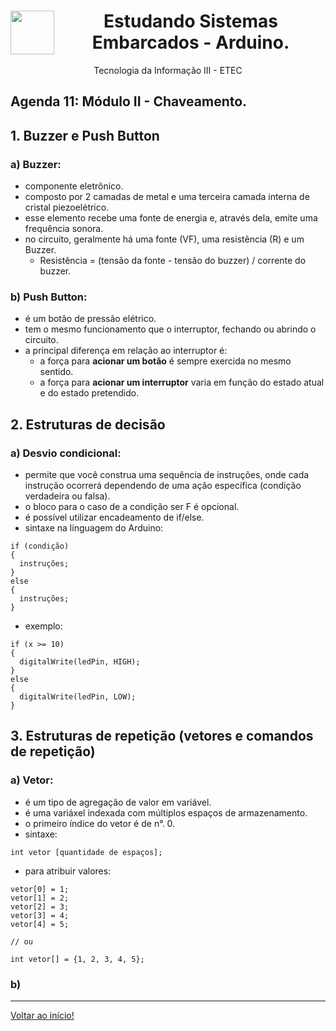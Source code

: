 <div align="center">
<a href="https://github.com/monicaquintal" target="_blank"><img align="left" height="70" src="https://cdn.jsdelivr.net/gh/devicons/devicon/icons/arduino/arduino-original-wordmark.svg" /></a>
</a>
<h1>Estudando Sistemas Embarcados - Arduino.</h1>
<p>Tecnologia da Informação III - ETEC</p>
</div>

<div id="agenda10">
<h2>Agenda 11: Módulo II - Chaveamento.</h2>
</div>

## 1. Buzzer e Push Button

### a) Buzzer:
- componente eletrônico.
- composto por 2 camadas de metal e uma terceira camada interna de cristal piezoelétrico.
- esse elemento recebe uma fonte de energia e, através dela, emite uma frequência sonora.
- no circuito, geralmente há uma fonte (VF), uma resistência (R) e um Buzzer. 
  - Resistência = (tensão da fonte - tensão do buzzer) / corrente do buzzer.

### b) Push Button:
- é um botão de pressão elétrico.
- tem o mesmo funcionamento que o interruptor, fechando ou abrindo o circuito.
- a principal diferença em relação ao interruptor é:
  - a força para **acionar um botão** é sempre exercida no mesmo sentido.
  - a força para **acionar um interruptor** varia em função do estado atual e do estado pretendido.

## 2. Estruturas de decisão

### a) Desvio condicional:
- permite que você construa uma sequência de instruções, onde cada instrução ocorrerá dependendo de uma ação específica (condição verdadeira ou falsa).
- o bloco para o caso de a condição ser F é opcional.
- é possível utilizar encadeamento de if/else.
- sintaxe na linguagem do Arduino:

~~~
if (condição)
{
  instruções;
}
else
{
  instruções;
}
~~~

- exemplo:

~~~
if (x >= 10)
{
  digitalWrite(ledPin, HIGH);
}
else 
{
  digitalWrite(ledPin, LOW);
}
~~~

## 3. Estruturas de repetição (vetores e comandos de repetição)

### a) Vetor:
- é um tipo de agregação de valor em variável.
- é uma variáxel indexada com múltiplos espaços de armazenamento.
- o primeiro índice do vetor é de n°. 0. 
- sintaxe:

~~~
int vetor [quantidade de espaços];
~~~

- para atribuir valores:

~~~
vetor[0] = 1;
vetor[1] = 2;
vetor[2] = 3;
vetor[3] = 4;
vetor[4] = 5;

// ou

int vetor[] = {1, 2, 3, 4, 5};
~~~

### b) 






---

[Voltar ao início!](https://github.com/monicaquintal)